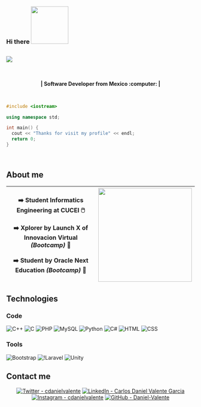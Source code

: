 

### Hi there <img src="https://c.tenor.com/4P02Cdfd26MAAAAi/baby-yoda-so-cute.gif" width="100px"> 

<h2> 
  <img align="center" src="https://readme-typing-svg.herokuapp.com?font=Arial+Black&size=30&color=82F7D3&multiline=true&width=550&lines=I'm+Carlos+Daniel+Valente+Garcia"/>
</h2>

<br>

<p align="center">
  <b>| Software Developer from Mexico :computer: | </b> 
</p>

<br>

``` c++
#include <iostream>

using namespace std;

int main() {
  cout << "Thanks for visit my profile" << endl;
  return 0;
}
```

<br>

## About me

| :arrow_right: Student Informatics Engineering at CUCEI :computer_mouse: <br><br> :arrow_right: Xplorer by Launch X of Innovacion Virtual  <b><em>(Bootcamp)</em></b> :rocket: <br><br> :arrow_right: Student by Oracle Next Education <b><em>(Bootcamp)</em></b> :game_die: | <img src="https://octodex.github.com/images/daftpunktocat-guy.gif" width="250"> |
| ---            | :--        |

## Technologies
### Code  
![C++](	https://img.shields.io/badge/C%2B%2B-00599C?style=for-the-badge&logo=c%2B%2B&logoColor=white) 
![C](https://img.shields.io/badge/C-00599C?style=for-the-badge&logo=c&logoColor=white)
![PHP](https://img.shields.io/badge/PHP-777BB4?style=for-the-badge&logo=php&logoColor=white) 
![MySQL](https://img.shields.io/badge/MySQL-00000F?style=for-the-badge&logo=mysql&logoColor=white)
![Python](https://img.shields.io/badge/Python-3776AB?style=for-the-badge&logo=python&logoColor=white) 
![C#](https://img.shields.io/badge/C%23-239120?style=for-the-badge&logo=c-sharp&logoColor=white)
![HTML](https://img.shields.io/badge/HTML5-E34F26?style=for-the-badge&logo=html5&logoColor=white)
![CSS](https://img.shields.io/badge/CSS3-1572B6?style=for-the-badge&logo=css3&logoColor=white) 

### Tools
![Bootstrap](https://img.shields.io/badge/Bootstrap-563D7C?style=for-the-badge&logo=bootstrap&logoColor=white)
![!Laravel](https://img.shields.io/badge/Laravel-FF2D20?style=for-the-badge&logo=laravel&logoColor=white)
![Unity](https://img.shields.io/badge/Unity-100000?style=for-the-badge&logo=unity&logoColor=white)



## Contact me
<p align="center">
  <a href="https://twitter.com/cdanielvalente"><img src="https://img.shields.io/badge/Twitter-cdanielvalente-00acee?logo=Twitter" alt="Twitter - cdanielvalente"></a>
  <a href="https://www.linkedin.com/in/carlos-daniel-valente-garcia/"><img src="https://img.shields.io/badge/LinkedIn-Carlos_Daniel_Valente_Garcia-0e76a8?logo=LinkedIn&logoColor=0e76a8" alt="LinkedIn - Carlos Daniel Valente Garcia"></a>
  <a href="https://www.instagram.com/cdanielvalente/"><img src="https://img.shields.io/badge/Instagram-cdanielvalente-C13584?logo=Instagram" alt="Instagram - cdanielvalente"></a>
  <a href="https://github.com/Daniel-Valente/"><img src="https://img.shields.io/badge/GitHub-Daniel--Valente-808080?logo=GitHub" alt="GitHub - Daniel-Valente"></a>
</p>
